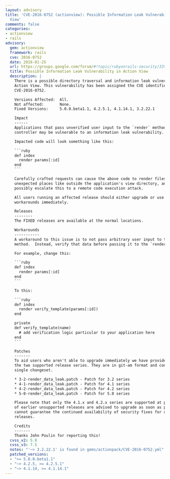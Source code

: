 ```yaml
---
layout: advisory
title: 'CVE-2016-0752 (actionview): Possible Information Leak Vulnerability in Action
  View'
comments: false
categories:
- actionview
- rails
advisory:
  gem: actionview
  framework: rails
  cve: 2016-0752
  date: 2016-01-25
  url: https://groups.google.com/forum/#!topic/rubyonrails-security/335P1DcLG00
  title: Possible Information Leak Vulnerability in Action View
  description: |
    There is a possible directory traversal and information leak vulnerability in
    Action View. This vulnerability has been assigned the CVE identifier
    CVE-2016-0752.

    Versions Affected:  All.
    Not affected:       None.
    Fixed Versions:     5.0.0.beta1.1, 4.2.5.1, 4.1.14.1, 3.2.22.1

    Impact
    ------
    Applications that pass unverified user input to the `render` method in a
    controller may be vulnerable to an information leak vulnerability.

    Impacted code will look something like this:

    ```ruby
    def index
      render params[:id]
    end
    ```

    Carefully crafted requests can cause the above code to render files from
    unexpected places like outside the application's view directory, and can
    possibly escalate this to a remote code execution attack.

    All users running an affected release should either upgrade or use one of the
    workarounds immediately.

    Releases
    --------
    The FIXED releases are available at the normal locations.

    Workarounds
    -----------
    A workaround to this issue is to not pass arbitrary user input to the `render`
    method.  Instead, verify that data before passing it to the `render` method.

    For example, change this:

    ```ruby
    def index
      render params[:id]
    end
    ```

    To this:

    ```ruby
    def index
      render verify_template(params[:id])
    end

    private
    def verify_template(name)
      # add verification logic particular to your application here
    end
    ```

    Patches
    -------
    To aid users who aren't able to upgrade immediately we have provided patches for
    the two supported release series. They are in git-am format and consist of a
    single changeset.

    * 3-2-render_data_leak.patch - Patch for 3.2 series
    * 4-1-render_data_leak.patch - Patch for 4.1 series
    * 4-2-render_data_leak.patch - Patch for 4.2 series
    * 5-0-render_data_leak.patch - Patch for 5.0 series

    Please note that only the 4.1.x and 4.2.x series are supported at present. Users
    of earlier unsupported releases are advised to upgrade as soon as possible as we
    cannot guarantee the continued availability of security fixes for unsupported
    releases.

    Credits
    -------
    Thanks John Poulin for reporting this!
  cvss_v2: 5.0
  cvss_v3: 7.5
  notes: "'~> 3.2.22.1' is found in gems/actionpack/CVE-2016-0752.yml"
  patched_versions:
  - ">= 5.0.0.beta1.1"
  - "~> 4.2.5, >= 4.2.5.1"
  - "~> 4.1.14, >= 4.1.14.1"
---
```

